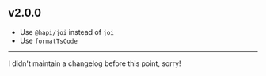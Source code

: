 ## v2.0.0

* Use `@hapi/joi` instead of `joi`
* Use `formatTsCode`

---

I didn't maintain a changelog before this point, sorry!
